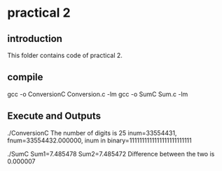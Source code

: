 # practical 2

## introduction
This folder contains code of practical 2.

## compile
gcc -o ConversionC Conversion.c -lm
gcc -o SumC Sum.c -lm

## Execute and Outputs

./ConversionC
The number of digits is 25
inum=33554431,  fnum=33554432.000000, inum in binary=1111111111111111111111111

./SumC
 Sum1=7.485478
 Sum2=7.485472
 Difference between the two is 0.000007